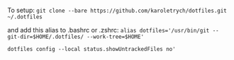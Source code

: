 To setup:
`git clone --bare https://github.com/karoletrych/dotfiles.git ~/.dotfiles`

and add this alias to .bashrc or .zshrc:
`alias dotfiles='/usr/bin/git --git-dir=$HOME/.dotfiles/ --work-tree=$HOME'`

`dotfiles config --local status.showUntrackedFiles no'`
